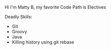 Hi I'm Matty B, my favorite Code Path is Electives

Deadly Skills:
* Git
* Groovy
* Java
* Killing history using git rebase
